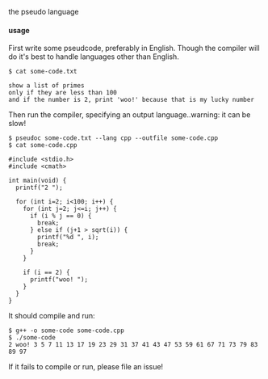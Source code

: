 the pseudo language


#### usage
First write some pseudcode, preferably in English.
Though the compiler will do it's best to handle languages other than English.

```shell
$ cat some-code.txt

show a list of primes
only if they are less than 100
and if the number is 2, print 'woo!' because that is my lucky number
```

Then run the compiler, specifying an output language..warning: it can be slow!

```shell
$ pseudoc some-code.txt --lang cpp --outfile some-code.cpp
$ cat some-code.cpp

#include <stdio.h>
#include <cmath>

int main(void) {
  printf("2 ");

  for (int i=2; i<100; i++) {
    for (int j=2; j<=i; j++) {
      if (i % j == 0) {
        break;
      } else if (j+1 > sqrt(i)) {
        printf("%d ", i);
        break;
      }
    }

    if (i == 2) {
      printf("woo! ");
    }
  }
}
```

It should compile and run:

```shell
$ g++ -o some-code some-code.cpp
$ ./some-code
2 woo! 3 5 7 11 13 17 19 23 29 31 37 41 43 47 53 59 61 67 71 73 79 83 89 97
```

If it fails to compile or run, please file an issue!
